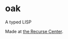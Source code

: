 # oak
A typed LISP

Made at [the Recurse Center](https://www.recurse.com/scout/click?t=2923690777cb854252b26e9468a08fbb).
